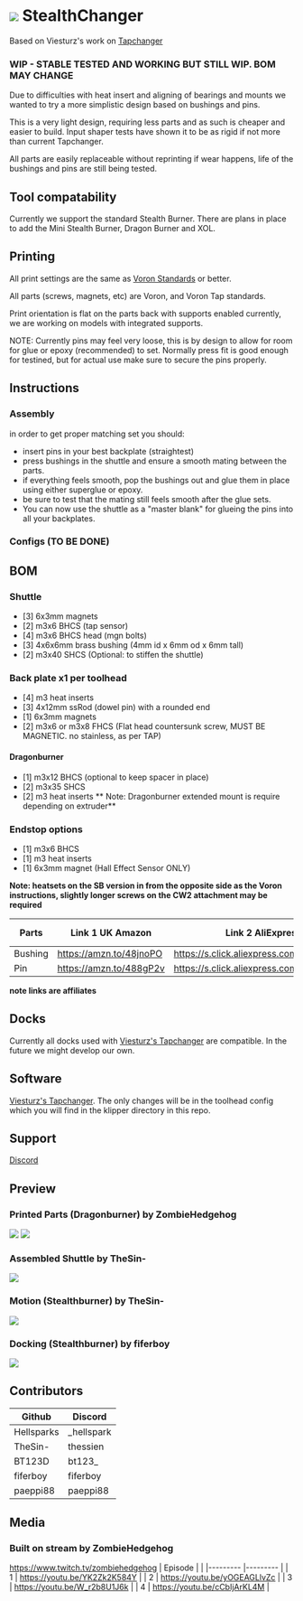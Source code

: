 # ![](https://github.com/Hellsparks/StealthChanger/blob/main/media/Stealthchanger_logo_sm.png?raw=true) StealthChanger
Based on Viesturz's work on [Tapchanger](https://github.com/viesturz/tapchanger)

### WIP - STABLE TESTED AND WORKING BUT STILL WIP. BOM MAY CHANGE

Due to difficulties with heat insert and aligning of bearings and mounts we wanted to try a more simplistic design based on bushings and pins.

This is a very light design, requiring less parts and as such is cheaper and easier to build.  Input shaper tests have shown it to be as rigid if not more than current Tapchanger.

All parts are easily replaceable without reprinting if wear happens, life of the bushings and pins are still being tested.

## Tool compatability
Currently we support the standard Stealth Burner.  There are plans in place to add the Mini Stealth Burner, Dragon Burner and XOL.

## Printing
All print settings are the same as [Voron Standards](https://docs.vorondesign.com/sourcing.html#print-settings) or better.

All parts (screws, magnets, etc) are Voron, and Voron Tap standards.

Print orientation is flat on the parts back with supports enabled currently, we are working on models with integrated supports.

NOTE: Currently pins may feel very loose, this is by design to allow for room for glue or epoxy (recommended) to set.  Normally press fit is good enough for testined, but for actual use make sure to secure the pins properly.

## Instructions
### Assembly
in order to get proper matching set you should:
- insert pins in your best backplate (straightest)
- press bushings in the shuttle and ensure a smooth mating between the parts.
- if everything feels smooth, pop the bushings out and glue them in place using either superglue or epoxy.
- be sure to test that the mating still feels smooth after the glue sets.
- You can now use the shuttle as a "master blank" for glueing the pins into all your backplates.

### Configs (TO BE DONE)

## BOM
### Shuttle
- [3] 6x3mm magnets
- [2] m3x6 BHCS (tap sensor)
- [4] m3x6 BHCS head (mgn bolts)
- [3] 4x6x6mm brass bushing (4mm id x 6mm od x 6mm tall)
- [2] m3x40 SHCS (Optional: to stiffen the shuttle)
### Back plate x1 per toolhead
- [4] m3 heat inserts
- [3] 4x12mm ssRod (dowel pin) with a rounded end
- [1] 6x3mm magnets
- [2] m3x6 or m3x8 FHCS (Flat head countersunk screw, MUST BE MAGNETIC. no stainless, as per TAP)
#### Dragonburner
- [1] m3x12 BHCS (optional to keep spacer in place)
- [2] m3x35 SHCS
- [2] m3 heat inserts
** Note: Dragonburner extended mount is require depending on extruder**
### Endstop options
- [1] m3x6 BHCS
- [1] m3 heat inserts
- [1] 6x3mm magnet (Hall Effect Sensor ONLY)

**Note: heatsets on the SB version in from the opposite side as the Voron instructions, slightly longer screws on the CW2 attachment may be required**

| Parts   	| Link 1   UK Amazon      	| Link 2 AliExpress                      	| Link 3    US Amazon	  | Link 4 	|
|---------	|-------------------------	|-----------------------------------------	|------------------------ |--------	|
| Bushing 	| https://amzn.to/48jnoPO 	| https://s.click.aliexpress.com/e/_Dkek3Op | https://amzn.to/3RAjKtY |        	|
| Pin     	| https://amzn.to/488gP2v 	| https://s.click.aliexpress.com/e/_DEfc0JB	| https://amzn.to/3GZBSZn |        	|

**note links are affiliates**

## Docks
Currently all docks used with [Viesturz's Tapchanger](https://github.com/viesturz/tapchanger) are compatible.  In the future we might develop our own.

## Software
[Viesturz's Tapchanger](https://github.com/viesturz/tapchanger).  The only changes will be in the toolhead config which you will find in the klipper directory in this repo.

## Support
[Discord](https://discord.com/channels/1119433664799965186/1187877885235699843)

## Preview
### Printed Parts (Dragonburner) by ZombieHedgehog
![](https://github.com/Hellsparks/StealthChanger/blob/main/media/parts.png?raw=true)
![](https://github.com/Hellsparks/StealthChanger/blob/main/media/parts_together.png?raw=true)
### Assembled Shuttle by TheSin-
![](https://github.com/Hellsparks/StealthChanger/blob/main/media/shuttle.jpg?raw=true)
### Motion (Stealthburner) by TheSin-
![](https://github.com/Hellsparks/StealthChanger/blob/main/media/motion.gif?raw=true)
### Docking (Stealthburner) by fiferboy
![](https://github.com/Hellsparks/StealthChanger/blob/main/media/docking.gif?raw=true)

## Contributors
| Github   	| Discord    	|
|---------	|---------	|
| Hellsparks 	| _hellspark 	|
| TheSin-     	| thessien 	|
| BT123D     	| bt123_ 	|
| fiferboy     	| fiferboy 	|
| paeppi88     	| paeppi88 	|

## Media
### Built on stream by ZombieHedgehog
https://www.twitch.tv/zombiehedgehog
| Episode   |           |
|---------	|---------	|
| 1 | https://youtu.be/YK2Zk2K584Y |
| 2 | https://youtu.be/yOGEAGLlvZc |
| 3 | https://youtu.be/W_r2b8U1J6k |
| 4 | https://youtu.be/cCbIjArKL4M |
